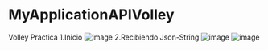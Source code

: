 # MyApplicationAPIVolley
Volley Practica
1.Inicio
![image](https://user-images.githubusercontent.com/87103650/173476341-afe39141-b0e5-4c64-982f-f345c0546b5a.png)
2.Recibiendo Json-String
![image](https://user-images.githubusercontent.com/87103650/173476362-d1f4d80f-5b1d-4387-9383-676c0852a6e8.png)
![image](https://user-images.githubusercontent.com/87103650/173476394-29eec92e-df5c-47e7-b256-63d62a4624ca.png)

